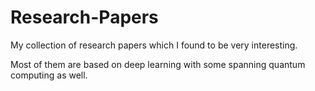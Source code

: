 # Research-Papers

My collection of research papers which I found to be very interesting.

Most of them are based on deep learning with some spanning quantum computing as well.
